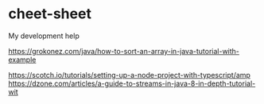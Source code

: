 # cheet-sheet
My development help

https://grokonez.com/java/how-to-sort-an-array-in-java-tutorial-with-example

https://scotch.io/tutorials/setting-up-a-node-project-with-typescript/amp
https://dzone.com/articles/a-guide-to-streams-in-java-8-in-depth-tutorial-wit

